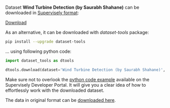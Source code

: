 Dataset **Wind Turbine Detection (by Saurabh Shahane)** can be downloaded in [Supervisely format](https://developer.supervisely.com/api-references/supervisely-annotation-json-format):

 [Download](https://assets.supervisely.com/remote/eyJsaW5rIjogInMzOi8vc3VwZXJ2aXNlbHktZGF0YXNldHMvMTEwNl9XaW5kIFR1cmJpbmUgRGV0ZWN0aW9uIChieSBTYXVyYWJoIFNoYWhhbmUpL3dpbmQtdHVyYmluZS1kZXRlY3Rpb24tKGJ5LXNhdXJhYmgtc2hhaGFuZSktRGF0YXNldE5pbmphLnRhciIsICJzaWciOiAicW80a0RFSFRONmFrUm9rU3JnYU01N2ZGN1dKMjdPRTBPTkxSWTBOU3JQRT0ifQ==?response-content-disposition=attachment%3B%20filename%3D%22wind-turbine-detection-%28by-saurabh-shahane%29-DatasetNinja.tar%22)

As an alternative, it can be downloaded with *dataset-tools* package:
``` bash
pip install --upgrade dataset-tools
```

... using following python code:
``` python
import dataset_tools as dtools

dtools.download(dataset='Wind Turbine Detection (by Saurabh Shahane)', dst_dir='~/dataset-ninja/')
```
Make sure not to overlook the [python code example](https://developer.supervisely.com/getting-started/python-sdk-tutorials/iterate-over-a-local-project) available on the Supervisely Developer Portal. It will give you a clear idea of how to effortlessly work with the downloaded dataset.

The data in original format can be [downloaded here](https://www.kaggle.com/datasets/saurabhshahane/wind-turbine-obj-detection/download?datasetVersionNumber=1).